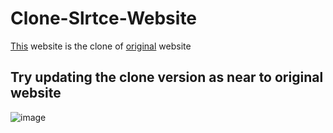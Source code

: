 # Clone-Slrtce-Website
[This](https://anurag1-28.github.io/Assign1/index.html) website is the clone of [original](https://slrtce.in/) website 

## Try updating the clone version as near to original website
![image](https://user-images.githubusercontent.com/96417166/195640294-37cf3e40-ade4-49aa-a764-fea47115fa98.png)
